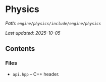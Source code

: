 # Physics

_Path: `engine/physics/include/engine/physics`_

_Last updated: 2025-10-05_


## Contents

### Files

- `api.hpp` – C++ header.
